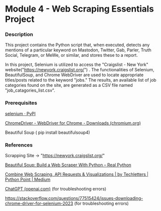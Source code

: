 # Module 4 - Web Scraping Essentials Project

### Description

This project contains the Python script that, when executed, detects any mentions of a particular keyword on Mastodon, Twitter, Gab, Parler, Truth Social, Telegram, or MeWe, or similar, and stores these to a report.

In this project, Selenium is utilized to access the "Craigslist - New York" website("https://newyork.craigslist.org/") . The functionalities of Selenium, BeautifulSoup, and Chrome WebDriver are used to locate appropriate titles/posts related to the keyword "jobs." The results, an available list of job categories found on the site, are generated as a CSV file named "job_catagories_list.csv". 

### Prerequisites

[selenium · PyPI](https://pypi.org/project/selenium/)

[ChromeDriver - WebDriver for Chrome - Downloads (chromium.org)](https://chromedriver.chromium.org/downloads)

 Beautiful Soup ( pip install beautifulsoup4)

### References

Scrapping Site -> "https://newyork.craigslist.org/"

[Beautiful Soup: Build a Web Scraper With Python – Real Python](https://realpython.com/beautiful-soup-web-scraper-python/)

[Combine Web Scraping, API Requests & Visualizations | by Techletters | Python Point | Medium](https://medium.com/python-point/combining-web-scraping-api-requests-visualizations-6b7a4cfacdd2)

[ChatGPT (openai.com)](https://chat.openai.com/) (for troubleshooting errors)

https://stackoverflow.com/questions/77515424/issues-downloading-chrome-driver-for-selenium-2023 (for troubleshooting errors)
